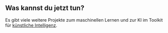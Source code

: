 ## Was kannst du jetzt tun?

Es gibt viele weitere Projekte zum maschinellen Lernen und zur KI im Toolkit für [künstliche Intelligenz](https://projects.raspberrypi.org/en/pathways/ai-toolkit).